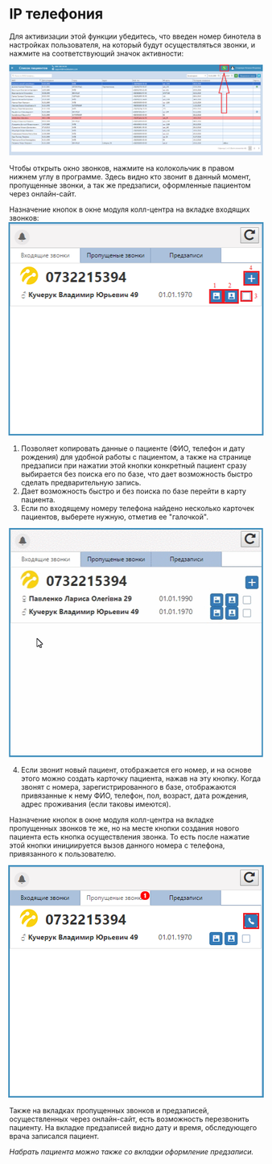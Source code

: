 # IP телефония
Для активизации этой функции убедитесь, что введен номер бинотела в настройках пользователя, на который будут осуществляться звонки, и нажмите на соответствующий значок активности:

![Image](Image/iptele.png)

Чтобы открыть окно звонков, нажмите на колокольчик в правом нижнем углу в программе. Здесь видно кто звонит в данный момент, пропущенные звонки, а так же предзаписи, оформленные пациентом через онлайн-сайт.       
  
Назначение кнопок в окне модуля колл-центра на вкладке входящих звонков:      
<img style="position: relative; left: 50%;
    transform: translate(-50%); border: 3px solid #3c8dbc;" src="Image/callcenter.png">     
1. Позволяет копировать данные о пациенте (ФИО, телефон и дату рождения) для удобной работы с пациентом, а также на странице предзаписи при нажатии этой кнопки конкретный пациент сразу выбирается без поиска его по базе, что дает возможность быстро сделать предварительную запись.
2. Дает возможность быстро и без поиска по базе перейти в карту пациента.
3. Если по входящему номеру телефона найдено несколько карточек пациентов, выберете нужную, отметив ее "галочкой".     

<img style="position: relative; left: 50%;
    transform: translate(-50%); border: 3px solid #3c8dbc;" src="Image/callcentergif.gif">  

4. Если звонит новый пациент, отображается его номер, и на основе этого можно создать карточку пациента, нажав на эту кнопку. Когда звонят с номера, зарегистрированного в базе, отображаются привязанные к нему ФИО, телефон, пол, возраст, дата рождения, адрес проживания (если таковы имеются).       

Назначение кнопок в окне модуля колл-центра на вкладке пропущенных звонков те же, но на месте кнопки создания нового пациента есть кнопка осуществления звонка. То есть после нажатие этой кнопки инициируется вызов данного номера с телефона, привязанного к пользователю.

<img style="position: relative; left: 50%;
    transform: translate(-50%); border: 3px solid #3c8dbc;" src="Image/callcenter1.png">

  
Также на вкладках пропущенных звонков и предзаписей, осуществленных через онлайн-сайт, есть возможность перезвонить пациенту. На вкладке предзаписей видно дату и время, обследующего врача записался пациент.   

*Набрать пациента можно также со вкладки оформление предзаписи.*